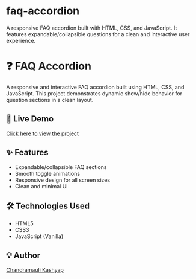 # faq-accordion
A responsive FAQ accordion built with HTML, CSS, and JavaScript. It features expandable/collapsible questions for a clean and interactive user experience.

# ❓ FAQ Accordion

A responsive and interactive FAQ accordion built using HTML, CSS, and JavaScript. This project demonstrates dynamic show/hide behavior for question sections in a clean layout.

## 🔗 Live Demo
[Click here to view the project](https://chandramauli-kashyap.github.io/faq-accordion/)  

## ✨ Features
- Expandable/collapsible FAQ sections
- Smooth toggle animations
- Responsive design for all screen sizes
- Clean and minimal UI

## 🛠️ Technologies Used
- HTML5
- CSS3
- JavaScript (Vanilla)

## 💡 Author
[Chandramauli Kashyap](https://www.linkedin.com/in/chandramaulikashyap/)  
